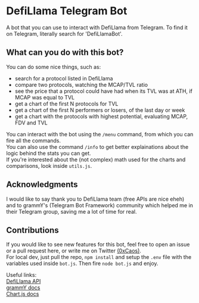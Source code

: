 # DefiLlama Telegram Bot
A bot that you can use to interact with DefiLlama from Telegram. To find it on Telegram, literally search for 'DefiLlamaBot'.

## What can you do with this bot?
You can do some nice things, such as:
- search for a protocol listed in DefiLlama
- compare two protocols, watching the MCAP/TVL ratio
- see the price that a protocol could have had when its TVL was at ATH, if MCAP was equal to TVL
- get a chart of the first N protocols for TVL
- get a chart of the first N performers or losers, of the last day or week
- get a chart with the protocols with highest potential, evaluating MCAP, FDV and TVL  

You can interact with the bot using the `/menu` command, from which you can fire all the commands.  
You can also use the command `/info` to get better explainations about the logic behind the stats you can get.  
If you're interested about the (not complex) math used for the charts and comparisons, look inside `utils.js`.

## Acknowledgments
I would like to say thank you to DefiLlama team (free APIs are nice eheh) and to grammY's (Telegram Bot Framework) community which helped me in their Telegram group, saving me a lot of time for real.

## Contributions
If you would like to see new features for this bot, feel free to open an issue or a pull request here, or write me on Twitter [(0xCaos)](https://twitter.com/0xCaos).  
For local dev, just pull the repo, `npm install` and setup the `.env` file with the variables used inside `bot.js`. Then fire `node bot.js` and enjoy.

Useful links:  
[DefiLlama API](https://defillama.com/docs/api)  
[grammY docs](https://grammy.dev/)  
[Chart.js docs](https://www.chartjs.org/docs/latest/)  
